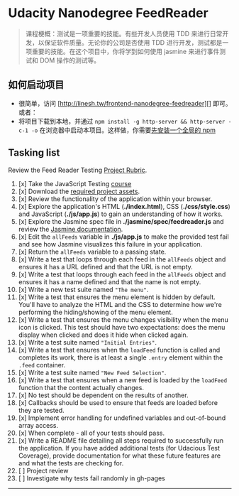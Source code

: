 # Udacity Nanodegree FeedReader

> 课程梗概：测试是一项重要的技能。有些开发人员使用 TDD 来进行日常开发，以保证软件质量。无论你的公司是否使用 TDD 进行开发，测试都是一项重要的技能。在这个项目中，你将学到如何使用 jasmine 来进行事件测试和 DOM 操作的测试等。

## 如何启动项目

 * 很简单，访问 [http://linesh.tw/frontend-nanodegree-feedreader][] 即可。或者：
 * 将项目下载到本地，并通过 `npm install -g http-server && http-server -c-1 -o` 在浏览器中启动本项目。这样做，你需要[先安装一个全局的 npm][Installing npm]

## Tasking list

Review the Feed Reader Testing [Project Rubric](https://review.udacity.com/#!/projects/3442558598/rubric).

1. [x] Take the JavaScript Testing [course](https://www.udacity.com/course/ud549)
2. [x] Download the [required project assets](http://github.com/udacity/frontend-nanodegree-feedreader).
3. [x] Review the functionality of the application within your browser.
4. [x] Explore the application's HTML (**./index.html**), CSS (**./css/style.css**) and JavaScript (**./js/app.js**) to gain an understanding of how it works.
5. [x] Explore the Jasmine spec file in **./jasmine/spec/feedreader.js** and review the [Jasmine documentation](http://jasmine.github.io).
6. [x] Edit the `allFeeds` variable in **./js/app.js** to make the provided test fail and see how Jasmine visualizes this failure in your application.
7. [x] Return the `allFeeds` variable to a passing state.
8. [x] Write a test that loops through each feed in the `allFeeds` object and ensures it has a URL defined and that the URL is not empty.
9. [x] Write a test that loops through each feed in the `allFeeds` object and ensures it has a name defined and that the name is not empty.
10. [x] Write a new test suite named `"The menu"`.
11. [x] Write a test that ensures the menu element is hidden by default. You'll have to analyze the HTML and the CSS to determine how we're performing the hiding/showing of the menu element.
12. [x] Write a test that ensures the menu changes visibility when the menu icon is clicked. This test should have two expectations: does the menu display when clicked and does it hide when clicked again.
13. [x] Write a test suite named `"Initial Entries"`.
14. [x] Write a test that ensures when the `loadFeed` function is called and completes its work, there is at least a single `.entry` element within the `.feed` container.
15. [x] Write a test suite named `"New Feed Selection"`.
16. [x] Write a test that ensures when a new feed is loaded by the `loadFeed` function that the content actually changes.
17. [x] No test should be dependent on the results of another.
18. [x] Callbacks should be used to ensure that feeds are loaded before they are tested.
19. [x] Implement error handling for undefined variables and out-of-bound array access.
20. [x] When complete - all of your tests should pass.
21. [x] Write a README file detailing all steps required to successfully run the application. If you have added additional tests (for Udacious Test Coverage),  provide documentation for what these future features are and what the tests are checking for.
22. [ ] Project review
23. [ ] Investigate why tests fail randomly in gh-pages

---

[http://linesh.tw/frontend-nanodegree-feedreader]: http://blog.linesh.tw/frontend-nanodegree-feedreader
[Installing npm]: https://nodejs.org/en/download/package-manager/
